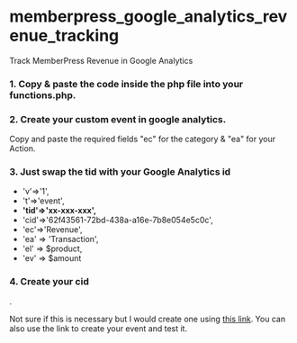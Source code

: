 # memberpress_google_analytics_revenue_tracking
Track MemberPress Revenue in Google Analytics
<h3>1. Copy & paste the code inside the php file into your functions.php.</h3>

<h3>2. Create your custom event in google analytics.</h3>
<p>Copy and paste the required fields "ec" for the category & "ea" for your Action.</p>

<h3>3. Just swap the tid with your Google Analytics id</h3>
<ul>
  <li>'v'=>'1',</li>
  <li>'t'=>'event',</li>
  <li><strong>'tid'=>'xx-xxx-xxx',</strong></li>
  <li>'cid'=>'62f43561-72bd-438a-a16e-7b8e054e5c0c',</li>
  <li>'ec'=>'Revenue',</li>
  <li>'ea' => 'Transaction',</li>
  <li>'el' => $product,</li>
  <li>'ev' => $amount</li>
</ul>

<h3>4. Create your cid</h3>.
<p>Not sure if this is necessary but I would create one using <a rel="nofollow" target="_blank" href="https://ga-dev-tools.appspot.com/hit-builder/"/>this link</a>. You can also use the link to create your event and test it.</p>
